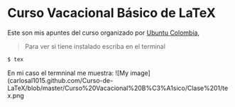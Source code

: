 # Curso Vacacional Básico de LaTeX

Este son mis apuntes del curso organizado por [Ubuntu Colombia](http://ubuntu-co.com/2017/12/01/cursos-vacacionales-de-latex/),

> Para ver si tiene instalado escriba en el terminal
```sh
$ tex
```
En mi caso el termninal me muestra:
![My image](carlosal1015.github.com/Curso-de-LaTeX/blob/master/Curso%20Vacacional%20B%C3%A1sico/Clase%201/tex.png
